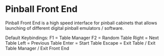 # Pinball Front End
Pinball Front End is a high speed interface for pinball cabinets that allows launching of different digital pinball emulators / software.


Default Keybindings:
F1 = Table Manager
F2 = Random Table
Right = Next Table
Left = Previous Table
Enter = Start Table
Escape = Exit Table / Exit Table Manager / Exit Front End
